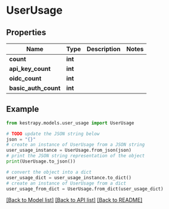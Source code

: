 # UserUsage


## Properties

Name | Type | Description | Notes
------------ | ------------- | ------------- | -------------
**count** | **int** |  | 
**api_key_count** | **int** |  | 
**oidc_count** | **int** |  | 
**basic_auth_count** | **int** |  | 

## Example

```python
from kestrapy.models.user_usage import UserUsage

# TODO update the JSON string below
json = "{}"
# create an instance of UserUsage from a JSON string
user_usage_instance = UserUsage.from_json(json)
# print the JSON string representation of the object
print(UserUsage.to_json())

# convert the object into a dict
user_usage_dict = user_usage_instance.to_dict()
# create an instance of UserUsage from a dict
user_usage_from_dict = UserUsage.from_dict(user_usage_dict)
```
[[Back to Model list]](../README.md#documentation-for-models) [[Back to API list]](../README.md#documentation-for-api-endpoints) [[Back to README]](../README.md)


